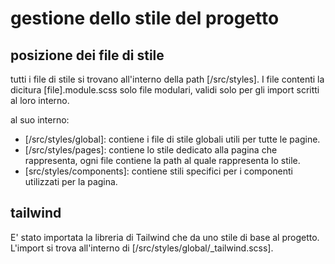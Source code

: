 # gestione dello stile del progetto

## posizione dei file di stile

tutti i file di stile si trovano all'interno della path [/src/styles].
I file contenti la dicitura [file].module.scss solo file modulari, validi solo per gli import scritti al loro interno.

al suo interno:

- [/src/styles/global]: contiene i file di stile globali utili per tutte le pagine.
- [/src/styles/pages]: contiene lo stile dedicato alla pagina che rappresenta, ogni file contiene la path al quale rappresenta lo stile.
- [src/styles/components]: contiene stili specifici per i componenti utilizzati per la pagina.

## tailwind

E' stato importata la libreria di Tailwind che da uno stile di base al progetto.
L'import si trova all'interno di [/src/styles/global/_tailwind.scss].
